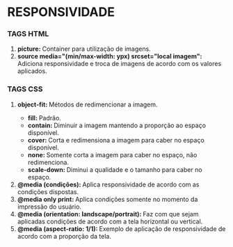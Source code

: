 <h1>RESPONSIVIDADE</h1>

<h3>TAGS HTML</h3>
<ol>
<li><strong>picture: </strong>Container para utilização de imagens.</li>
<li><strong>source media="(min/max-width: ypx) srcset="local imagem": </strong>Adiciona responsividade e troca de imagens de acordo com os valores aplicados.</li>
</ol>

<h3>TAGS CSS</h3>
<ol>
<li><strong>object-fit: </strong>Métodos de redimencionar a imagem.</li>
<ul><li><strong>fill: </strong>Padrão.</li>
<li><strong>contain: </strong>Diminuir a imagem mantendo a proporção ao espaço disponível.</li>
<li><strong>cover: </strong>Corta e redimensiona a imagem para caber no espaço disponível.</li>
<li><strong>none: </strong>Somente corta a imagem para caber no espaço, não redimenciona.</li>
<li><strong>scale-down: </strong>Diminui a qualidade e o tamanho para caber no espaço.</li>
</ul>
<li><strong>@media (condições): </strong>Aplica responsividade de acordo com as condições dispostas.</li>
<li><strong>@media only print: </strong>Aplica condições somente no momento da impressão do usuário.</li>
<li><strong>@media (orientation: landscape/portrait): </strong>Faz com que sejam aplicadas condições de acordo com a tela horizontal ou vertical.</li>
<li><strong>@media (aspect-ratio: 1/1): </strong>Exemplo de aplicação de responsividade de acordo com a proporção da tela.</li>
</ol>